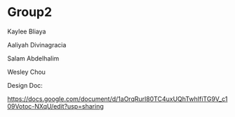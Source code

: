 # Group2
Kaylee Bliaya

Aaliyah Divinagracia

Salam Abdelhalim

Wesley Chou

Design Doc:

https://docs.google.com/document/d/1aOrqRurl80TC4uxUQhTwhIfiTG9V_c109Votoc-NXqU/edit?usp=sharing
